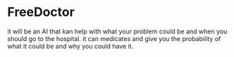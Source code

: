 # FreeDoctor
it will be an AI that kan help with what your problem could be and when you should go to the hospital. it can medicates and give you the probability of what it could be and why you could have it.
